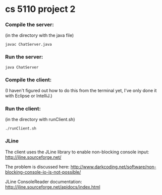 # cs 5110 project 2


### Compile the server:

(in the directory with the java file)

    javac ChatServer.java


### Run the server:

    java ChatServer


### Compile the client:

(I haven't figured out how to do this from the terminal yet, I've only done it with Eclipse or IntelliJ.)


### Run the client:

(in the directory with runClient.sh)

    ./runClient.sh


### JLine

The client uses the JLine library to enable non-blocking console input: http://jline.sourceforge.net/

The problem is discussed here: http://www.darkcoding.net/software/non-blocking-console-io-is-not-possible/

JLine ConsoleReader documentation: http://jline.sourceforge.net/apidocs/index.html
